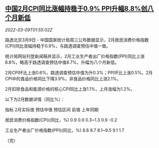 <!--1646791263000-->
[中国2月CPI同比涨幅持稳于0.9% PPI升幅8.8%创八个月新低](https://cn.reuters.com/article/china-feb-cpi-ppi-0309-idCNKBS2L605O)
------

<div><i>2022-03-09T01:55:02Z</i></div><p>路透北京3月9日 - 中国国家统计局周三公布数据显示，2月居民消费价格指数(CPI)同比涨幅持稳于0.9%，与路透调查预估中值一致。</p><p>统计局网站刊登新闻稿并显示，2月工业生产者出厂价格指数(PPI)同比上涨8.8%，略高于路透调查预估中值8.7%，升幅为八个月新低。</p><p>2月CPI环比上涨0.6%，路透调查预估中值为升0.3%；PPI环比上涨0.5%。2月CPI中的食品价格同比下降3.9%，非食品价格同比上涨2.1%。</p><p>2月扣除食品和能源价格的核心CPI同比上涨1.1%，上月涨幅为1.2%。</p><p>以下为2月数据详情（同比%）：</p><p>指标 2月实际值 预估中值 预估区间 前值 上年同期</p><p>居民消费价格指数(CPI)(同比，%) 0.9 0.9 0.3~1.3 0.9 -0.2</p><p>工业生产者出厂价格指数(PPI)(同比，%) 8.8 8.7 8.1~9.5 9.1 1.7</p><p>（完）</p>
